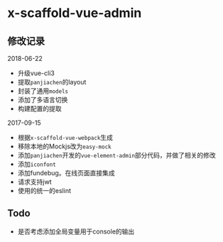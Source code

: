 # x-scaffold-vue-admin


## 修改记录 ##

2018-06-22

- 升级vue-cli3
- 提取`panjiachen`的layout
- 封装了通用`models`
- 添加了多语言切换
- 构建配置的提取

2017-09-15

- 根据`x-scaffold-vue-webpack`生成
- 移除本地的Mockjs改为`easy-mock`
- 添加`panjiachen`开发的`vue-element-admin`部分代码，并做了相关的修改
- 添加`iconfont`
- 添加fundebug。在线页面直接集成
- 请求支持jwt
- 使用的统一的eslint


## Todo ##
- 是否考虑添加全局变量用于console的输出